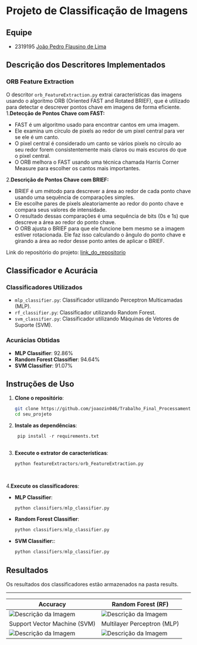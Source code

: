 # Projeto de Classificação de Imagens

## Equipe
- 2319195   [João Pedro Flausino de Lima](https://github.com/joaozin046)
  
## Descrição dos Descritores Implementados
### ORB Feature Extraction
O descritor `orb_FeatureExtraction.py` extrai características das imagens usando o algoritmo ORB (Oriented FAST and Rotated BRIEF), que é utilizado para detectar e descrever pontos chave em imagens de forma eficiente.    
1.**Detecção de Pontos Chave com FAST:**
- FAST é um algoritmo usado para encontrar cantos em uma imagem.
- Ele examina um círculo de pixels ao redor de um pixel central para ver se ele é um canto.
- O pixel central é considerado um canto se vários pixels no círculo ao seu redor forem consistentemente mais claros ou mais escuros do que o pixel central.
- O ORB melhora o FAST usando uma técnica chamada Harris Corner Measure para escolher os cantos mais importantes.

2.**Descrição de Pontos Chave com BRIEF:**
- BRIEF é um método para descrever a área ao redor de cada ponto chave usando uma sequência de comparações simples.
- Ele escolhe pares de pixels aleatoriamente ao redor do ponto chave e compara seus valores de intensidade.
- O resultado dessas comparações é uma sequência de bits (0s e 1s) que descreve a área ao redor do ponto chave.
- O ORB ajusta o BRIEF para que ele funcione bem mesmo se a imagem estiver rotacionada. Ele faz isso calculando o ângulo do ponto chave e girando a área ao redor desse ponto antes de aplicar o BRIEF.


Link do repositório do projeto: [link_do_repositorio](https://github.com/joaozin046/Trabalho_Final_Processamento_de_imagens.git)

## Classificador e Acurácia
### Classificadores Utilizados
- `mlp_classifier.py`: Classificador utilizando Perceptron Multicamadas (MLP).
- `rf_classifier.py`: Classificador utilizando Random Forest.
- `svm_classifier.py`: Classificador utilizando Máquinas de Vetores de Suporte (SVM).

### Acurácias Obtidas
- **MLP Classifier**: 92.86%
- **Random Forest Classifier**: 94.64%
- **SVM Classifier**: 91.07%

## Instruções de Uso
1. **Clone o repositório**:
   ```bash
   git clone https://github.com/joaozin046/Trabalho_Final_Processamento_de_imagens.git
   cd seu_projeto
   
2. **Instale as dependências**:
   ```python
    pip install -r requirements.txt
  
3. **Execute o extrator de características**:
   ```python
   python featureExtractors/orb_FeatureExtraction.py
  
  
4.**Execute os classificadores**:

- **MLP Classifier**:
   ```python
   python classifiers/mlp_classifier.py
   

- **Random Forest Classifier**:
   ```python
   python classifiers/mlp_classifier.py
   

- **SVM Classifier:**:
   ```python
   python classifiers/mlp_classifier.py
   

## Resultados
 Os resultados dos classificadores estão armazenados na pasta results.
***
Accuracy | Random Forest (RF)
--- | ---
![Descrição da Imagem](results/orb-run_all_classifiers-24062024-2146.png) | ![Descrição da Imagem](results/orb-rf_classifier-24062024-2146.png)
Support Vector Machine (SVM) | Multilayer Perceptron (MLP)
![Descrição da Imagem](results/orb-svm_classifier-24062024-2146.png)|![Descrição da Imagem](results/orb-mlp_classifier-24062024-2146.png)
